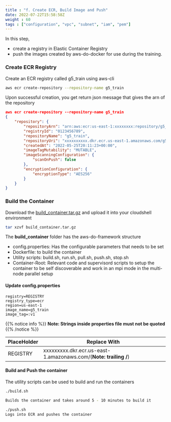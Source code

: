 ```yaml
---
title : "f. Create ECR, Build Image and Push"
date: 2022-07-22T15:58:58Z
weight : 60
tags : ["configuration", "vpc", "subnet", "iam", "pem"]
---
```


In this step, 
- create a registry in Elastic Container Registry
- push the images created by aws-do-docker for use during the training.

### Create ECR Registry
Create an ECR registry called g5_train using aws-cli

```bash
aws ecr create-repository --repository-name g5_train 
```

Upon successful creation, you get return json message that gives the arn of the repository

```json
aws ecr create-repository --repository-name g5_train 
{
    "repository": {
        "repositoryArn": "arn:aws:ecr:us-east-1:xxxxxxxx:repository/g5_train",
        "registryId": "0123456789",
        "repositoryName": "g5_train",
        "repositoryUri": "xxxxxxxxxx.dkr.ecr.us-east-1.amazonaws.com/g5_train",
        "createdAt": "2022-05-25T20:11:23+00:00",
        "imageTagMutability": "MUTABLE",
        "imageScanningConfiguration": {
            "scanOnPush": false
        },
        "encryptionConfiguration": {
            "encryptionType": "AES256"
        }
    }
}
```

### Build the Container


Download the [build_container.tar.gz](/scripts/batch_mnp/build_container.tar.gz) and upload it into your cloudshell environment

```bash
tar xzvf build_container.tar.gz
```

The **build_container** folder has the aws-do-framework structure
- config.properties: Has the configurable parameters that needs to be set
- Dockerfile: to build the container
- Utility scripts: build.sh, run.sh, pull.sh, push.sh, stop.sh
- Container-Root: Relevant code and supervisord scripts to setup the container to be self discoverable and work in an mpi mode in the multi-node parallel setup

#### Update config.properties
```
registry=REGISTRY
registry_type=ecr
region=us-east-1
image_name=g5_train
image_tag=:v1
```
{{% notice info %}}
**Note: Strings inside properties file must not be quoted**
{{% /notice %}}

| PlaceHolder     	| Replace With                 	|
|-----------------	|------------------------------	|
| REGISTRY       	| xxxxxxxxx.dkr.ecr.us-east-1.amazonaws.com/(**Note: trailing /**) 	|

#### Build and Push the container

The utility scripts can be used to build and run the containers

```bash
./build.sh

Builds the container and takes around 5 - 10 minutes to build it

./push.sh
Logs into ECR and pushes the container
```
